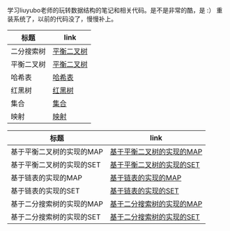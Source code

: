 学习liuyubo老师的玩转数据结构的笔记和相关代码。是不是非常的酷，是  :）
重装系统了，以前的代码没了，慢慢补上。

| 标题 | link |
|----------|----------|
| 二分搜索树 |[平衡二叉树](https://github.com/sanjiaomaojl/Data-structure/tree/master/src/BinarySearchTree)|
| 平衡二叉树 |[平衡二叉树](https://github.com/sanjiaomaojl/Data-structure/tree/master/src/AVLTree)|
| 哈希表 |[哈希表](https://github.com/sanjiaomaojl/Data-structure/tree/master/src/HashTable)|
| 红黑树 |[红黑树](https://github.com/sanjiaomaojl/Data-structure/tree/master/src/RBTree)|
| 集合 |[集合](https://github.com/sanjiaomaojl/Data-structure/tree/master/src/Set)|
| 映射 |[映射](https://github.com/sanjiaomaojl/Data-structure/tree/master/src/Map)|


| 标题 | link|
|----------|----------|
| 基于平衡二叉树的实现的MAP |[基于平衡二叉树的实现的MAP](https://github.com/sanjiaomaojl/Data-structure/blob/master/src/AVLTree/AVLMap.java)|
| 基于平衡二叉树的实现的SET |[基于平衡二叉树的实现的SET](https://github.com/sanjiaomaojl/Data-structure/blob/master/src/AVLTree/AVLSet.java)|
| 基于链表的实现的MAP | [基于链表的实现的MAP](https://github.com/sanjiaomaojl/Data-structure/blob/master/src/AVLTree/LinkedListMap.java.java) |
| 基于链表的实现的SET | [基于链表的实现的SET](https://github.com/sanjiaomaojl/Data-structure/blob/master/src/AVLTree/LinkedListSet.java)|
| 基于二分搜索树的实现的MAP | [基于二分搜索树的实现的MAP](https://github.com/sanjiaomaojl/Data-structure/blob/master/src/AVLTree/BSTMap.java) |
| 基于二分搜索树的实现的SET | [基于二分搜索树的实现的SET](https://github.com/sanjiaomaojl/Data-structure/blob/master/src/AVLTree/BSTSet.java)|


